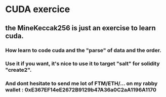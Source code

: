 # CUDA exercice
## the MineKeccak256 is just an exercise to learn cuda.
### How learn to code cuda and the "parse" of data and the order.
### Use it if you want, it's nice to use it to target "salt" for solidity "create2".
### And dont hesitate to send me lot of FTM/ETH/... on my rabby wallet : 0xE367EF14eE2672B9129b47A36a0C2aA1196A1170
